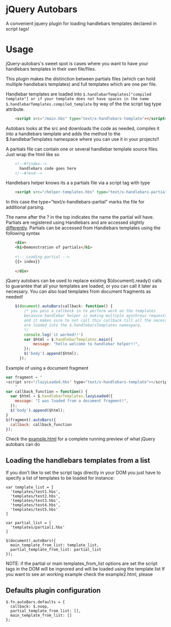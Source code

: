 jQuery Autobars
================

A convenient jquery plugin for loading handlebars templates declared in script tags!

Usage
================

jQuery-autobars's sweet spot is cases where you want to have your
handlebars templates in their own file/files.

This plugin makes the distinction between partials files (which
can hold multiple handlebars templates) and full templates which are one
per file.

Handlebar templates are loaded into `$.handlebarTemplates["compiled template"] or if your template does not have spaces in the name $.handlebarTemplates.compiled_template`
by way of the the script tag type attribute.

```html
	<script src="/main.hbs" type="text/x-handlebars-template"></script>
```
Autobars looks at the src and downloads the code as needed, compiles it into
a handlebars template and adds the method to the $.handlebarTemplates namespace where you can use it in your projects!!


A partials file can contain one or several handlebar template source files. Just wrap the html like so
```html
	<!--#?index-->
	  handlebars code goes here
	<!--#?end-->
```
Handlebars helper knows its a a partials file via a script tag with type

```html
	<script src="/helper-templates.hbs" type="text/x-handlebars-partial"></script>
```
In this case the type="text/x-handlebars-partial" marks the file for additional parsing.

The name after the ? in the top indicates the name the partial will have. Partials are registered using
Handlebars and are accessed slightly [differently](https://github.com/wycats/handlebars.js/#partials).
Partials can be accessed from Handlebars templates using the following syntax

```html
	<div>
	<h1>Demonstration of partials</h1>
	
	<!-- Loading partial -->
	{{> index}}
	
	</div>

```

jQuery autobars can be used to replace existing $(document).ready() calls to guarantee that all your templates are loaded, or you can call it later as necessary. You can also load templates from document fragments as needed!
```javascript
	$(document).autoBars(callback: function() {
		/* you pass a callback in to perform work on the templates
		becasuse handlebar helper is making multiple aynchrous requests
		and it makes sure to not call this callback till all the necessary files
		are loaded into the $.handlebarsTemplates namespace.
		*/
        console.log('it worked!!')
        var $html = $.handlebarTemplates.main({
            message: "hello welcome to handlebar helper!!",
        });
        $('body').append($html);
      });
```

Example of using a document fragment
```javascript
var fragment = "
<script src="/lazyLoaded.hbs" type="text/x-handlebars-template"></script>
	"
var callback_function = function() {
  var $html = $.handlebarTemplates.lazyLoaded({
    message: "I was loaded from a document fragment!",
  });
  $('body').append($html);
}
$(fragment).autoBars({
  callback: callback_function
});
```

Check the [example.html](example.html) for a complete running preview of what jQuery autobars can do


## Loading the handlebars templates from a list
If you don't like to set the script tags directly in your DOM you just have to specify a list of templates to be loaded for instance:

```
var template_list = [
  'templates/test1.hbs',
  'templates/test2.hbs',
  'templates/test3.hbs',
  'templates/test4.hbs',
  'templates/test5.hbs'
]

var partial_list = [
  'templates/partial1.hbs'
]

$(document).autoBars({
  main_template_from_list: template_list,
  partial_template_from_list: partial_list
});

```

NOTE: if the partial or main templates_from_list options are set the script tags in the
DOM will be ingnored and will be loaded using the template list
If you want to see an working example check the example2.html, please


## Defaults plugin configuration
```
$.fn.autoBars.defaults = {
  callback: $.noop,
  partial_template_from_list: [],
  main_template_from_list: []
};

```
